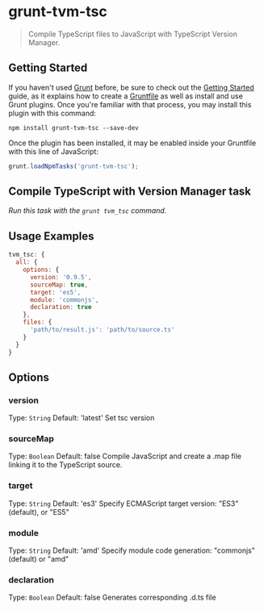# grunt-tvm-tsc
> Compile TypeScript files to JavaScript with TypeScript Version Manager.

## Getting Started
If you haven't used [Grunt](http://gruntjs.com/) before, be sure to check out the [Getting Started](http://gruntjs.com/getting-started) guide, as it explains how to create a [Gruntfile](http://gruntjs.com/sample-gruntfile) as well as install and use Grunt plugins. Once you're familiar with that process, you may install this plugin with this command:

```shell
npm install grunt-tvm-tsc --save-dev
```

Once the plugin has been installed, it may be enabled inside your Gruntfile with this line of JavaScript:

```js
grunt.loadNpmTasks('grunt-tvm-tsc');
```

## Compile TypeScript with Version Manager task

_Run this task with the `grunt tvm_tsc` command._

## Usage Examples

```js
tvm_tsc: {
  all: {
    options: {
      version: '0.9.5',
      sourceMap: true,
      target: 'es5',
      module: 'commonjs',
      declaration: true
    },
    files: {
      'path/to/result.js': 'path/to/source.ts'
    }
  }
}
```

## Options
### version
Type: `String`
Default: 'latest'
Set tsc version

### sourceMap
Type: `Boolean`
Default: false
Compile JavaScript and create a .map file linking it to the TypeScript source.

### target
Type: `String`
Default: 'es3'
Specify ECMAScript target version: "ES3" (default), or "ES5"

### module
Type: `String`
Default: 'amd'
Specify module code generation: "commonjs" (default) or "amd"

### declaration
Type: `Boolean`
Default: false
Generates corresponding .d.ts file

